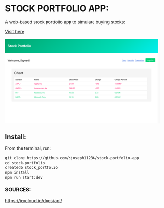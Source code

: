 # STOCK PORTFOLIO APP:
  A web-based stock portfolio app to simulate buying stocks:
  
  [Visit here](https://tttp-stock-app.herokuapp.com/)

  ![homepage](/public/home.png)

## Install: 
  From the terminal, run:

  ``` 
  git clone https://github.com/sjoseph11236/stock-portfolio-app
  cd stock-portfolio
  createdb stock_portfolio
  npm install
  npm run start:dev
  ```


### SOURCES:
https://iexcloud.io/docs/api/